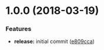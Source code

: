 <a name="1.0.0"></a>
# 1.0.0 (2018-03-19)


### Features

* **release:** initial commit ([e809cca](https://github.com/hypeJunctionPro/Elgg3-hypeModerator/commit/e809cca))



